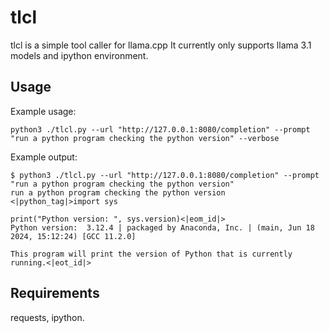 # tlcl
tlcl is a simple tool caller for llama.cpp
It currently only supports llama 3.1 models and ipython environment.

## Usage

Example usage:

```python3 ./tlcl.py --url "http://127.0.0.1:8080/completion" --prompt "run a python program checking the python version" --verbose```

Example output:

```
$ python3 ./tlcl.py --url "http://127.0.0.1:8080/completion" --prompt "run a python program checking the python version"
run a python program checking the python version
<|python_tag|>import sys

print("Python version: ", sys.version)<|eom_id|>
Python version:  3.12.4 | packaged by Anaconda, Inc. | (main, Jun 18 2024, 15:12:24) [GCC 11.2.0]

This program will print the version of Python that is currently running.<|eot_id|>
```

## Requirements
requests, ipython.
